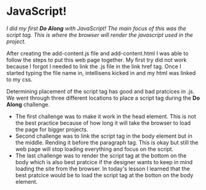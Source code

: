 # JavaScript!

_I did my first **Do Along** with JavaScript! The main focus of this was the script tag. This is where the browser will render the javascript used in the project._

After creating the add-content.js file and add-content.html I was able to follow the steps to put this web page together. My first try did not work because I forgot I needed to link the .js file in the link href tag. Once I started typing the file name in, intellisens kicked in and my html was linked to my css.


Determining placement of the script tag has good and bad pratcices in .js. We went through three different locations to place a script tag during the **Do Along** challenge.
- The first challenge was to make it work in the head element. This is not the best practice because of how long it will take the browser to load the page for bigger projects. 
- Second challenge was to link the script tag in the body element but in the middle. Rending it before the paragraph tag. This is okay but still the web page will stop loading everything and focus on the script. 
- The last challenge was to render the script tag at the bottom on the body which is also best pratcice if the designer wants to keep in mind loading the site from the browser. In today's lesson I learned that the best pratcice would be to load the script tag at the botton on the body element.

